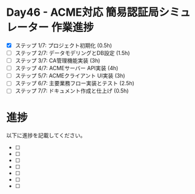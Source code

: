 # Day46 - ACME対応 簡易認証局シミュレーター 作業進捗

- [x] ステップ 1/7: プロジェクト初期化 (0.5h)
- [ ] ステップ 2/7: データモデリングとDB設定 (1.5h)
- [ ] ステップ 3/7: CA管理機能実装 (3h)
- [ ] ステップ 4/7: ACMEサーバー API実装 (4h)
- [ ] ステップ 5/7: ACMEクライアント UI実装 (3h)
- [ ] ステップ 6/7: 主要業務フロー実装とテスト (2.5h)
- [ ] ステップ 7/7: ドキュメント作成と仕上げ (0.5h)

# 進捗

以下に進捗を記載してください。


- [ ] 
- [ ] 
- [ ] 
- [ ] 
- [ ] 
- [ ] 
- [ ] 
